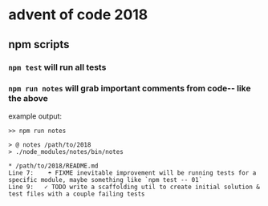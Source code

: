 # advent of code 2018

## npm scripts

<!-- secret todo list

// FIXME: an inevitable improvement will be running tests for a specific module, maybe something like `npm test -- 01`

// TODO: write a scaffolding util to create initial solution & test files with a couple failing tests

end secrets -->

### `npm test` will run all tests

### `npm run notes` will grab important comments from code-- like the above

example output:

```
>> npm run notes

> @ notes /path/to/2018
> ./node_modules/notes/bin/notes

* /path/to/2018/README.md
Line 7:    ☂ FIXME inevitable improvement will be running tests for a specific module, maybe something like `npm test -- 01`
Line 9:   ✓ TODO write a scaffolding util to create initial solution & test files with a couple failing tests
```